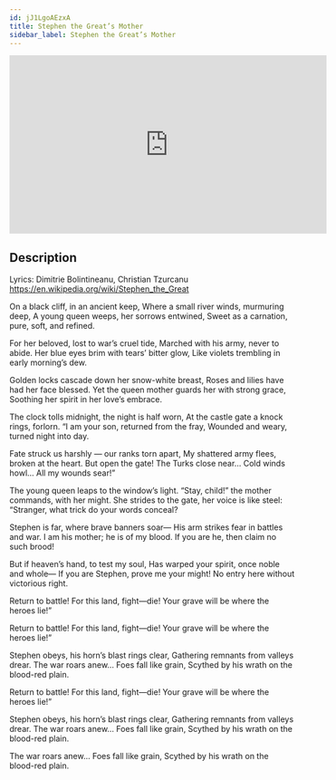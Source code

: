 ```yaml
---
id: jJ1LgoAEzxA
title: Stephen the Great’s Mother
sidebar_label: Stephen the Great’s Mother
---
```


<iframe
  width="560"
  height="315"
  src="https://www.youtube.com/embed/jJ1LgoAEzxA"
  title="YouTube video player"
  frameborder="0"
  allow="accelerometer; autoplay; clipboard-write; encrypted-media; gyroscope; picture-in-picture; web-share"
  referrerpolicy="strict-origin-when-cross-origin"
  allowfullscreen
></iframe>

## Description

Lyrics: Dimitrie Bolintineanu, Christian Tzurcanu
https://en.wikipedia.org/wiki/Stephen_the_Great

On a black cliff, in an ancient keep,
Where a small river winds, murmuring deep,
A young queen weeps, her sorrows entwined,
Sweet as a carnation, pure, soft, and refined.

For her beloved, lost to war’s cruel tide,
Marched with his army, never to abide.
Her blue eyes brim with tears’ bitter glow,
Like violets trembling in early morning’s dew.

Golden locks cascade down her snow-white breast,
Roses and lilies have had her face blessed.
Yet the queen mother guards her with strong grace,
Soothing her spirit in her love’s embrace.

The clock tolls midnight, the night is half worn,
At the castle gate a knock rings, forlorn.
“I am your son, returned from the fray,
Wounded and weary, turned night into day.

Fate struck us harshly — our ranks torn apart,
My shattered army flees, broken at the heart.
But open the gate! The Turks close near…
Cold winds howl… All my wounds sear!”

The young queen leaps to the window’s light.
“Stay, child!” the mother commands, with her might.
She strides to the gate, her voice is like steel:
“Stranger, what trick do your words conceal?

Stephen is far, where brave banners soar—
His arm strikes fear in battles and war.
I am his mother; he is of my blood.
If you are he, then claim no such brood!

But if heaven’s hand, to test my soul,
Has warped your spirit, once noble and whole—
If you are Stephen, prove me your might!
No entry here without victorious right.

Return to battle! For this land, fight—die!
Your grave will be where the heroes lie!”

Return to battle! For this land, fight—die!
Your grave will be where the heroes lie!”

Stephen obeys, his horn’s blast rings clear,
Gathering remnants from valleys drear.
The war roars anew… Foes fall like grain,
Scythed by his wrath on the blood-red plain.

Return to battle! For this land, fight—die!
Your grave will be where the heroes lie!”

Stephen obeys, his horn’s blast rings clear,
Gathering remnants from valleys drear.
The war roars anew… Foes fall like grain,
Scythed by his wrath on the blood-red plain.

The war roars anew… Foes fall like grain,
Scythed by his wrath on the blood-red plain.
